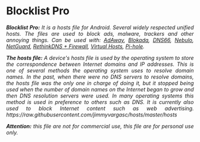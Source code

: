 # Blocklist Pro
<div align="justify">
  <p><i><b>Blocklist Pro:</b>
It is a hosts file for Android.
Several widely respected unified hosts.
   The files are used to block ads, malware,
   trackers and other annoying things. Can be used with:
   <a href="https://adaway.org/">AdAway</a>,
   <a href="https://blokada.org/?lang=es">Blokada</a>,
   <a href="https://github.com/julian-klode/dns66">DNS66</a>,
   <a href="https://github.com/Ch4t4r/Nebulo">Nebulo</a>,
   <a href="https://netguard.me/">NetGuard</a>,
   <a href="https://github.com/celzero/rethink-app">RethinkDNS + Firewall</a>,
   <a href="https://play.google.com/store/apps/details?id=com.github.xfalcon.vhosts">Virtual Hosts</a>,
   <a href="https://pi-hole.net/">Pi-hole</a>.</i></p>
   <p><i><b>The hosts file:</b>
A device's hosts file is used by the operating
system to store the correspondence between Internet
domains and IP addresses.  This is one of several
methods the operating system uses to resolve domain 
names. In the past, when there were no DNS servers
to resolve domains, the hosts file was the only one
in charge of doing it, but it stopped being used
when the number of domain names on the Internet
began to grow and then DNS resolution servers
were used.  In many operating systems this method
is used in preference to others such as DNS.
It is currently also used to block Internet content
such as web advertising.
   https://raw.githubusercontent.com/jimmyvargasc/hosts/master/hosts</i></p>
  <p><i><b>Attention:</b> this file are not for commercial
use, this file are for personal use only.
    </i></p>
</div>
